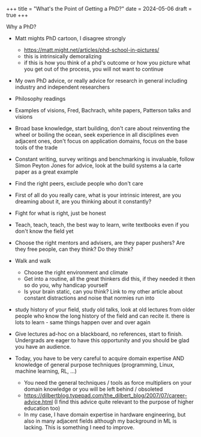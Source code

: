 +++
title = "What's the Point of Getting a PhD?"
date = 2024-05-06
draft = true
+++

Why a PhD?

- Matt mights PhD cartoon, I disagree strongly
  - https://matt.might.net/articles/phd-school-in-pictures/
  - this is intrinsically demoralizing
  - if this is how you think of a phd's outcome or how you picture what you get out of the process, you will not want to continue

- My own PhD advice, or really advice for research in general including industry and independent researchers
- Philosophy readings
- Examples of visions, Fred, Bachrach, white papers, Patterson talks and visions
- Broad base knowledge, start building, don't care about reinventing the wheel or boiling the ocean, seek experience in all disciplines even adjacent ones, don't focus on application domains, focus on the base tools of the trade
- Constant writing, survey writings and benchmarking is invaluable, follow Simon Peyton Jones for advice, look at the build systems a la carte paper as a great example
- Find the right peers, exclude people who don't care
- First of all do you really care, what is your intrinsic interest, are you dreaming about it, are you thinking about it constantly?
- Fight for what is right, just be honest
- Teach, teach, teach, the best way to learn, write textbooks even if you don't know the field yet
- Choose the right mentors and advisers, are they paper pushers? Are they free people, can they think? Do they think?
- Walk and walk
  - Choose the right environment and climate
  - Get into a routine, all the great thinkers did this, if they needed it then so do you, why handicap yourself
  - Is your brain static, can you think? Link to my other article about constant distractions and noise that normies run into
- study history of your field, study old talks, look at old lectures from older people who know the long history of the field and can recite it. there is lots to learn - same things happen over and over again
- Give lectures ad-hoc on a blackboard, no references, start to finish. Undergrads are eager to have this opportunity and you should be glad you have an audience.
- Today, you have to be very careful to acquire domain expertise AND knowledge of general purpose techniques (programming, Linux, machine learning, RL, ...)
  - You need the general techniques / tools as force multipliers on your domain knowledge or you will be left behind / obsoleted
  - https://dilbertblog.typepad.com/the_dilbert_blog/2007/07/career-advice.html (I find this advice quite relevant to the purpose of higher education too)
  - In my case, I have domain expertise in hardware engineering, but also in many adjacent fields although my background in ML is lacking. This is something I need to improve.
